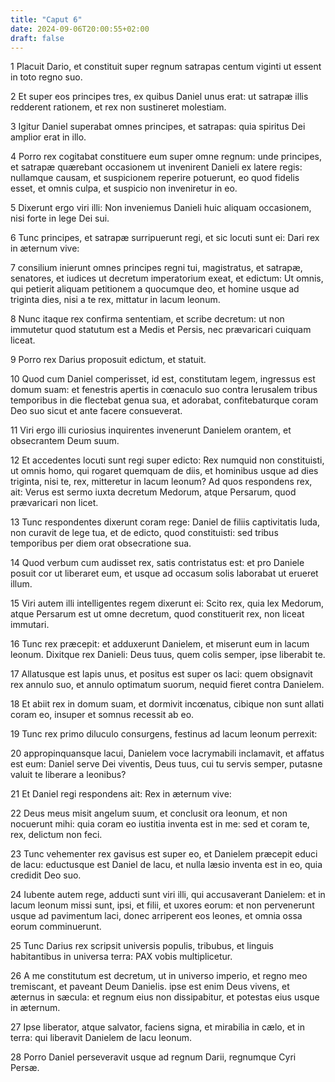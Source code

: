 ```yaml
---
title: "Caput 6"
date: 2024-09-06T20:00:55+02:00
draft: false
---
```



1 Placuit Dario, et constituit super regnum satrapas centum viginti ut essent in toto regno suo.

2 Et super eos principes tres, ex quibus Daniel unus erat: ut satrapæ illis redderent rationem, et rex non sustineret molestiam.

3 Igitur Daniel superabat omnes principes, et satrapas: quia spiritus Dei amplior erat in illo.

4 Porro rex cogitabat constituere eum super omne regnum: unde principes, et satrapæ quærebant occasionem ut invenirent Danieli ex latere regis: nullamque causam, et suspicionem reperire potuerunt, eo quod fidelis esset, et omnis culpa, et suspicio non inveniretur in eo.

5 Dixerunt ergo viri illi: Non inveniemus Danieli huic aliquam occasionem, nisi forte in lege Dei sui.

6 Tunc principes, et satrapæ surripuerunt regi, et sic locuti sunt ei: Dari rex in æternum vive:

7 consilium inierunt omnes principes regni tui, magistratus, et satrapæ, senatores, et iudices ut decretum imperatorium exeat, et edictum: Ut omnis, qui petierit aliquam petitionem a quocumque deo, et homine usque ad triginta dies, nisi a te rex, mittatur in lacum leonum.

8 Nunc itaque rex confirma sententiam, et scribe decretum: ut non immutetur quod statutum est a Medis et Persis, nec prævaricari cuiquam liceat.

9 Porro rex Darius proposuit edictum, et statuit.

10 Quod cum Daniel comperisset, id est, constitutam legem, ingressus est domum suam: et fenestris apertis in cœnaculo suo contra Ierusalem tribus temporibus in die flectebat genua sua, et adorabat, confitebaturque coram Deo suo sicut et ante facere consueverat.

11 Viri ergo illi curiosius inquirentes invenerunt Danielem orantem, et obsecrantem Deum suum.

12 Et accedentes locuti sunt regi super edicto: Rex numquid non constituisti, ut omnis homo, qui rogaret quemquam de diis, et hominibus usque ad dies triginta, nisi te, rex, mitteretur in lacum leonum? Ad quos respondens rex, ait: Verus est sermo iuxta decretum Medorum, atque Persarum, quod prævaricari non licet.

13 Tunc respondentes dixerunt coram rege: Daniel de filiis captivitatis Iuda, non curavit de lege tua, et de edicto, quod constituisti: sed tribus temporibus per diem orat obsecratione sua.

14 Quod verbum cum audisset rex, satis contristatus est: et pro Daniele posuit cor ut liberaret eum, et usque ad occasum solis laborabat ut erueret illum.

15 Viri autem illi intelligentes regem dixerunt ei: Scito rex, quia lex Medorum, atque Persarum est ut omne decretum, quod constituerit rex, non liceat immutari.

16 Tunc rex præcepit: et adduxerunt Danielem, et miserunt eum in lacum leonum. Dixitque rex Danieli: Deus tuus, quem colis semper, ipse liberabit te.

17 Allatusque est lapis unus, et positus est super os laci: quem obsignavit rex annulo suo, et annulo optimatum suorum, nequid fieret contra Danielem.

18 Et abiit rex in domum suam, et dormivit incœnatus, cibique non sunt allati coram eo, insuper et somnus recessit ab eo.

19 Tunc rex primo diluculo consurgens, festinus ad lacum leonum perrexit:

20 appropinquansque lacui, Danielem voce lacrymabili inclamavit, et affatus est eum: Daniel serve Dei viventis, Deus tuus, cui tu servis semper, putasne valuit te liberare a leonibus?

21 Et Daniel regi respondens ait: Rex in æternum vive:

22 Deus meus misit angelum suum, et conclusit ora leonum, et non nocuerunt mihi: quia coram eo iustitia inventa est in me: sed et coram te, rex, delictum non feci.

23 Tunc vehementer rex gavisus est super eo, et Danielem præcepit educi de lacu: eductusque est Daniel de lacu, et nulla læsio inventa est in eo, quia credidit Deo suo.

24 Iubente autem rege, adducti sunt viri illi, qui accusaverant Danielem: et in lacum leonum missi sunt, ipsi, et filii, et uxores eorum: et non pervenerunt usque ad pavimentum laci, donec arriperent eos leones, et omnia ossa eorum comminuerunt.

25 Tunc Darius rex scripsit universis populis, tribubus, et linguis habitantibus in universa terra: PAX vobis multiplicetur.

26 A me constitutum est decretum, ut in universo imperio, et regno meo tremiscant, et paveant Deum Danielis. ipse est enim Deus vivens, et æternus in sæcula: et regnum eius non dissipabitur, et potestas eius usque in æternum.

27 Ipse liberator, atque salvator, faciens signa, et mirabilia in cælo, et in terra: qui liberavit Danielem de lacu leonum.

28 Porro Daniel perseveravit usque ad regnum Darii, regnumque Cyri Persæ.

